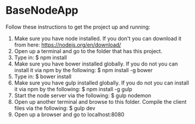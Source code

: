 # BaseNodeApp

Follow these instructions to get the project up and running:

1) Make sure you have node installed. If you don't you can download it from here:
   https://nodejs.org/en/download/
2) Open up a terminal and go to the folder that has this project.
3) Type in:
    $ npm install
4) Make sure you have bower installed globally. If you do not you can install it via npm by the following:
    $ npm install -g bower
5) Type in:
    $ bower install
6) Make sure you have gulp installed globally. If you do not you can install it via npm by the following:
    $ npm install -g gulp
7) Start the node server via the following:
    $ gulp nodemon
8) Open up another terminal and browse to this folder. Compile the client files via the following:
    $ gulp dev
9) Open up a browser and go to localhost:8080
